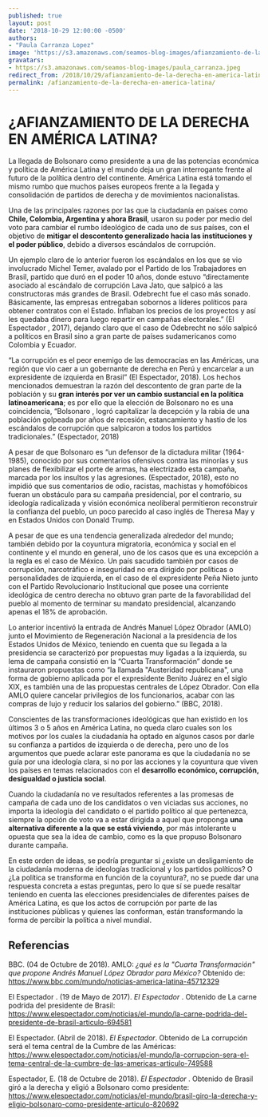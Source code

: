 ```yaml
---
published: true
layout: post
date: '2018-10-29 12:00:00 -0500'
authors:
- "Paula Carranza Lopez"
image: 'https://s3.amazonaws.com/seamos-blog-images/afianzamiento-de-la-derecha-en-america-latina.jpeg'
gravatars:
- https://s3.amazonaws.com/seamos-blog-images/paula_carranza.jpeg
redirect_from: /2018/10/29/afianzamiento-de-la-derecha-en-america-latina/
permalink: /afianzamiento-de-la-derecha-en-america-latina/
---
```


# ¿AFIANZAMIENTO DE LA DERECHA EN AMÉRICA LATINA?

La llegada de Bolsonaro como presidente a una de las potencias económica y política de América Latina y el mundo deja un gran interrogante frente al futuro de la política dentro del continente. América Latina está tomando el mismo rumbo que muchos países europeos frente a la llegada y consolidación de partidos de derecha y de  movimientos nacionalistas.

Una de las principales razones por las que la ciudadanía en países como **Chile, Colombia, Argentina y ahora Brasil**, usaron su poder por medio del voto para cambiar el rumbo ideológico de cada uno de sus países, con el objetivo de **mitigar el descontento generalizado hacia las instituciones y el poder público**, debido a diversos escándalos de corrupción.

Un ejemplo claro de lo anterior fueron los escándalos en los que se vio involucrado Michel Temer, avalado por el Partido de los Trabajadores en Brasil, partido que duró en el poder 10 años, donde estuvo “directamente asociado al escándalo de corrupción Lava Jato, que salpicó a las constructoras más grandes de Brasil. Odebrecht fue el caso más sonado. Básicamente, las empresas entregaban sobornos a líderes políticos para obtener contratos con el Estado. Inflaban los precios de los proyectos y así les quedaba dinero para luego repartir en campañas electorales.” (El Espectador , 2017), dejando claro que el caso de Odebrecht no sólo salpicó a políticos en Brasil sino a gran parte de países sudamericanos como Colombia y Ecuador.

“La corrupción es el peor enemigo de las democracias en las Américas, una región que vio caer a un gobernante de derecha en Perú y encarcelar a un expresidente de izquierda en Brasil” (El Espectador, 2018). Los hechos mencionados demuestran la razón del descontento de gran parte de la población y su **gran interés por ver un cambio sustancial en la política latinoamericana**; es por ello que la elección de Bolsonaro no es una coincidencia, “Bolsonaro , logró capitalizar la decepción y la rabia de una población golpeada por años de recesión, estancamiento y hastio de los escándalos de corrupción que salpicaron a todos los partidos tradicionales.” (Espectador, 2018)

A pesar de que Bolsonaro es “un defensor de la dictadura militar (1964-1985), conocido por sus comentarios ofensivos contra las minorías y sus planes de flexibilizar el porte de armas, ha electrizado esta campaña, marcada por los insultos y las agresiones. (Espectador, 2018), esto no impidió que sus comentarios de odio, racistas, machistas y homofóbicos fueran un obstáculo para su campaña presidencial, por el contrario, su ideología radicalizada y visión económica neoliberal permitieron reconstruir la confianza del pueblo, un poco parecido al caso inglés de Theresa May y en Estados Unidos con Donald Trump.

A pesar de que es una tendencia generalizada alrededor del mundo; también debido por la coyuntura migratoria, económica y social en el continente y el mundo en general, uno de los casos que es una excepción a la regla es el caso de México. Un país sacudido también por casos de corrupción, narcotráfico e inseguridad no era dirigido por políticas o personalidades de izquierda, en el caso de el expresidente Peña Nieto junto con el Partido Revolucionario Institucional que posee una corriente ideológica de centro derecha no obtuvo gran parte de la favorabilidad del pueblo al momento de terminar su mandato presidencial, alcanzando apenas el 18% de aprobación.

Lo anterior incentivó la entrada de Andrés Manuel López Obrador (AMLO) junto el Movimiento de Regeneración Nacional a la presidencia de los Estados Unidos de México, teniendo en cuenta que su llegada a la presidencia se caracterizó por propuestas muy ligadas a la izquierda, su lema de campaña consistió en la “Cuarta Transformación” donde se instauraron propuestas como “la llamada "Austeridad republicana", una forma de gobierno aplicada por el expresidente Benito Juárez en el siglo XIX, es también una de las propuestas centrales de López Obrador. Con ella AMLO quiere cancelar privilegios de los funcionarios, acabar con las compras de lujo y reducir los salarios del gobierno.” (BBC, 2018).

Conscientes de las transformaciones ideológicas que han existido en los últimos 3 o 5 años en América Latina, no queda claro cuales son los motivos por los cuales la ciudadanía ha optado en algunos casos por darle su confianza a partidos de izquierda o de derecha, pero uno de los argumentos que puede aclarar este panorama es que la ciudadanía no se guía por una ideología clara, si no por las acciones y la coyuntura que viven los países en temas relacionados con el **desarrollo económico, corrupción, desigualdad o justicia social**.

Cuando la ciudadanía no ve resultados referentes a las promesas de campaña de cada uno de los candidatos o ven viciadas sus acciones, no importa la ideología del candidato o el partido político al que pertenezca, siempre la opción de voto va a estar dirigida a aquel que proponga **una alternativa diferente a la que se está viviendo**, por más intolerante u opuesta que sea la idea de cambio, como es la que propuso Bolsonaro durante campaña.

En este orden de ideas, se podría preguntar si ¿existe un desligamiento de la ciudadanía moderna de ideologías tradicional y los partidos políticos? O ¿La política se transforma en función de la coyuntura?, no se puede dar una respuesta concreta a estas preguntas, pero lo que sí se puede resaltar teniendo en cuenta las elecciones presidenciales de diferentes países de América Latina, es que los actos de corrupción por parte de las instituciones públicas y quienes las conforman, están transformando la forma de percibir la política a nivel mundial.

## Referencias

  BBC. (04 de Octubre de 2018). AMLO: *¿qué es la "Cuarta Transformación" que propone Andrés Manuel López Obrador para México?* Obtenido de:
  <a href="https://www.bbc.com/mundo/noticias-america-latina-45712329" target="_blank">https://www.bbc.com/mundo/noticias-america-latina-45712329</a>


  El Espectador . (19 de Mayo de 2017). *El Espectador* . Obtenido de La carne podrida del presidente de Brasil: <br>
  <a href="https://www.elespectador.com/noticias/el-mundo/la-carne-podrida-del-presidente-de-brasil-articulo-694581" target="_blank">https://www.elespectador.com/noticias/el-mundo/la-carne-podrida-del-presidente-de-brasil-articulo-694581</a>


  El Espectador. (Abril de 2018). *El Espectador*. Obtenido de La corrupción será el tema central de la Cumbre de las Américas: <br>
  <a href="  https://www.elespectador.com/noticias/el-mundo/la-corrupcion-sera-el-tema-central-de-la-cumbre-de-las-americas-articulo-749588" target="_blank">  https://www.elespectador.com/noticias/el-mundo/la-corrupcion-sera-el-tema-central-de-la-cumbre-de-las-americas-articulo-749588</a>


  Espectador, E. (18 de Octubre de 2018). *El Espectador* . Obtenido de Brasil giró a la derecha y eligió a Bolsonaro como presidente: <br>
    <a href="https://www.elespectador.com/noticias/el-mundo/brasil-giro-la-derecha-y-eligio-bolsonaro-como-presidente-articulo-820692" target="_blank">https://www.elespectador.com/noticias/el-mundo/brasil-giro-la-derecha-y-eligio-bolsonaro-como-presidente-articulo-820692</a>
